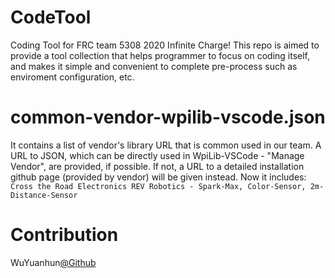 # CodeTool
 Coding Tool for FRC team 5308 2020 Infinite Charge!
 This repo is aimed to provide a tool collection that helps programmer to focus on coding itself, and makes it simple and convenient to complete pre-process such as enviroment configuration, etc.

# common-vendor-wpilib-vscode.json
It contains a list of vendor's library URL that is common used in our team. 
A URL to JSON, which can be directly used in WpiLib-VSCode - "Manage Vendor", are provided, if possible.
If not, a URL to a detailed installation github page (provided by vendor) will be given instead.
Now it includes: 
` Cross the Road Electronics
  REV Robotics - Spark-Max, Color-Sensor, 2m-Distance-Sensor
`

# Contribution
WuYuanhun[@Github](https://github.com/WuYuanhun)